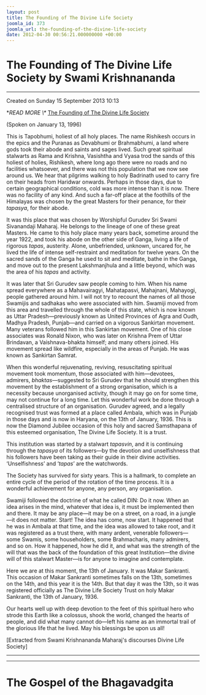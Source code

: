 ```yaml
---
layout: post
title: The Founding of The Divine Life Society
joomla_id: 373
joomla_url: the-founding-of-the-divine-life-society
date: 2012-04-30 00:56:21.000000000 +00:00
---
```

# The Founding of The Divine Life Society by Swami Krishnananda

* * *

Created on Sunday 15 September 2013 10:13

**READ MORE \\\** [The Founding of The Divine Life Society](http://www.swami-krishnananda.org/disc/disc_185.html)

(Spoken on January 13, 1996) 

This is Tapobhumi, holiest of all holy places. The name Rishikesh occurs in the epics and the Puranas as Devabhumi or Brahmabhumi, a land where gods took their abode and saints and sages lived. Such great spiritual stalwarts as Rama and Krishna, Vasishtha and Vyasa trod the sands of this holiest of holies, Rishikesh, where long ago there were no roads and no facilities whatsoever, and there was not this population that we now see around us. We hear that pilgrims walking to holy Badrinath used to carry fire on their heads from Haridwar onwards. Perhaps in those days, due to certain geographical conditions, cold was more intense than it is now. There was no facility of any kind. And such a far-off place at the foothills of the Himalayas was chosen by the great Masters for their penance, for their _tapasya_, for their abode.

It was this place that was chosen by Worshipful Gurudev Sri Swami Sivanandaji Maharaj. He belongs to the lineage of one of these great Masters. He came to this holy place many years back, sometime around the year 1922, and took his abode on the other side of Ganga, living a life of rigorous _tapas_, austerity. Alone, unbefriended, unknown, uncared for, he lived the life of intense self-restraint and meditation for twelve years. On the sacred sands of the Ganga he used to sit and meditate, bathe in the Ganga, and move out to the present Lakshmanjhula and a little beyond, which was the area of his _tapas_ and activity.

It was later that Sri Gurudev saw people coming to him. When his name spread everywhere as a Mahavairagyi, Mahatapasvi, Mahajnani, Mahayogi, people gathered around him. I will not try to recount the names of all those Swamijis and sadhakas who were associated with him. Swamiji moved from this area and travelled through the whole of this state, which is now known as Uttar Pradesh—previously known as United Provinces of Agra and Oudh, Madhya Pradesh, Punjab—and carried on a vigorous Sankirtan movement. Many veterans followed him in this Sankirtan movement. One of his close associates was Ronald Nixon, who was later on Krishna Prem of Uttar Brindavan, a Vaishnava-bhakta himself; and many others joined. His movement spread like wildfire, especially in the areas of Punjab. He was known as Sankirtan Samrat.

When this wonderful rejuvenating, reviving, resuscitating spiritual movement took momentum, those associated with him—devotees, admirers, _bhaktas_—suggested to Sri Gurudev that he should strengthen this movement by the establishment of a strong organisation, which is a necessity because unorganised activity, though it may go on for some time, may not continue for a long time. Let this wonderful work be done through a centralised structure of an organisation. Gurudev agreed, and a legally recognised trust was formed at a place called Ambala, which was in Punjab in those days and is now in Haryana, on the 13th of January, 1936. This is now the Diamond Jubilee occasion of this holy and sacred Samsthapana of this esteemed organisation, The Divine Life Society. It is a trust.

This institution was started by a stalwart _tapasvin_, and it is continuing through the _tapasya_ of its followers—by the devotion and unselfishness that his followers have been taking as their guide in their divine activities. ‘Unselfishness’ and ‘_tapas_’ are the watchwords.

The Society has survived for sixty years. This is a hallmark, to complete an entire cycle of the period of the rotation of the time process. It is a wonderful achievement for anyone, any person, any organisation.

Swamiji followed the doctrine of what he called DIN: Do it now. When an idea arises in the mind, whatever that idea is, it must be implemented then and there. It may be any place—it may be on a street, on a road, in a jungle—it does not matter. Start! The idea has come, now start. It happened that he was in Ambala at that time, and the idea was allowed to take root, and it was registered as a trust there, with many ardent, venerable followers—some Swamis, some householders, some Brahmacharis, many admirers, and so on. How it happened, how he did it, and what was the strength of the will that was the back of the foundation of this great Institution—the divine will of this stalwart Master—is for anyone to imagine and contemplate.

Here we are at this moment, the 13th of January. It was Makar Sankranti. This occasion of Makar Sankranti sometimes falls on the 13th, sometimes on the 14th, and this year it is the 14th. But that day it was the 13th, so it was registered officially as The Divine Life Society Trust on holy Makar Sankranti, the 13th of January, 1936.

Our hearts well up with deep devotion to the feet of this spiritual hero who strode this Earth like a colossus, shook the world, changed the hearts of people, and did what many cannot do—left his name as an immortal trail of the glorious life that he lived. May his blessings be upon us all!

[Extracted from Swami Krishnananda Maharaj's discourses Divine Life Society]

* * *



* * *



# The Gospel of the Bhagavadgita

